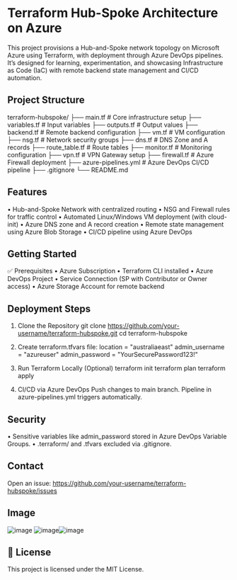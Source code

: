 Terraform Hub-Spoke Architecture on Azure
=========================================

This project provisions a Hub-and-Spoke network topology on Microsoft Azure using Terraform, with deployment through Azure DevOps pipelines. It’s designed for learning, experimentation, and showcasing Infrastructure as Code (IaC) with remote backend state management and CI/CD automation.

Project Structure
--------------------
terraform-hubspoke/
├── main.tf                # Core infrastructure setup
├── variables.tf           # Input variables
├── outputs.tf             # Output values
├── backend.tf             # Remote backend configuration
├── vm.tf                  # VM configuration
├── nsg.tf                 # Network security groups
├── dns.tf                 # DNS Zone and A records
├── route_table.tf         # Route tables
├── monitor.tf             # Monitoring configuration
├── vpn.tf                 # VPN Gateway setup
├── firewall.tf            # Azure Firewall deployment
├── azure-pipelines.yml    # Azure DevOps CI/CD pipeline
├── .gitignore
└── README.md

Features
-----------
• Hub-and-Spoke Network with centralized routing
• NSG and Firewall rules for traffic control
• Automated Linux/Windows VM deployment (with cloud-init)
• Azure DNS zone and A record creation
• Remote state management using Azure Blob Storage
• CI/CD pipeline using Azure DevOps

Getting Started
------------------
✅ Prerequisites
• Azure Subscription
• Terraform CLI installed
• Azure DevOps Project
• Service Connection (SP with Contributor or Owner access)
• Azure Storage Account for remote backend

Deployment Steps
-------------------
1. Clone the Repository
   git clone https://github.com/your-username/terraform-hubspoke.git
   cd terraform-hubspoke

2. Create terraform.tfvars file:
   location       = "australiaeast"
   admin_username = "azureuser"
   admin_password = "YourSecurePassword123!"

3. Run Terraform Locally (Optional)
   terraform init
   terraform plan
   terraform apply

4. CI/CD via Azure DevOps
   Push changes to main branch. Pipeline in azure-pipelines.yml triggers automatically.

Security
-----------
• Sensitive variables like admin_password stored in Azure DevOps Variable Groups.
• .terraform/ and .tfvars excluded via .gitignore.

Contact
----------
Open an issue: https://github.com/your-username/terraform-hubspoke/issues

Image
----------
![image](https://github.com/user-attachments/assets/b73ffb5b-6e26-4e18-92ed-2e3cc2ddc0b4) ![image](https://github.com/user-attachments/assets/168e2a0e-b84a-4123-9175-de8a744e8b02)![image](https://github.com/user-attachments/assets/42524239-8d1b-48a0-b0d8-aeb60eb4568b)





📝 License
----------
This project is licensed under the MIT License.
